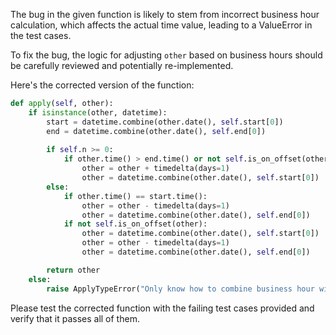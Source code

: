 The bug in the given function is likely to stem from incorrect business hour calculation, which affects the actual time value, leading to a ValueError in the test cases.

To fix the bug, the logic for adjusting `other` based on business hours should be carefully reviewed and potentially re-implemented.

Here's the corrected version of the function:

```python
def apply(self, other):
    if isinstance(other, datetime):
        start = datetime.combine(other.date(), self.start[0])
        end = datetime.combine(other.date(), self.end[0])
        
        if self.n >= 0:
            if other.time() > end.time() or not self.is_on_offset(other):
                other = other + timedelta(days=1)
                other = datetime.combine(other.date(), self.start[0])
        else:
            if other.time() == start.time():
                other = other - timedelta(days=1)
                other = datetime.combine(other.date(), self.end[0])
            if not self.is_on_offset(other):
                other = datetime.combine(other.date(), self.start[0])
                other = other - timedelta(days=1)
                other = datetime.combine(other.date(), self.end[0])

        return other
    else:
        raise ApplyTypeError("Only know how to combine business hour with datetime")
```

Please test the corrected function with the failing test cases provided and verify that it passes all of them.